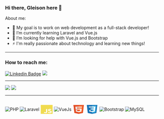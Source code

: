 ### Hi there, Gleison here 🤖
About me:
- 🔭 My goal is to work on web development as a full-stack developer!
- 🌱 I’m currently learning Laravel and Vue.js
- 🤔 I’m looking for help with Vue.js and Bootstrap
- ⚡ I'm really passionate about technology and learning new things!

---

### How to reach me:
[![Linkedin Badge](https://img.shields.io/badge/-Linkedin-blue?style=flat-square&logo=Linkedin&logoColor=white&link=https://www.linkedin.com/in/glucasmr/)](https://www.linkedin.com/in/glucasmr) 
<a href = "mailto:glucasmr@gmail.com"><img src="https://img.shields.io/badge/Gmail-D14836?style=for-the-badge&logo=gmail&logoColor=white" target="_blank" style="height:20px"></a>

---

<div>
  <img height="155em" src="https://github-readme-stats.vercel.app/api?username=glucasmr&show_icons=true&theme=chartreuse-dark&include_all_commits=true&count_private=true">
  <img height="155em" src="https://github-readme-stats.vercel.app/api/top-langs/?username=glucasmr&layout=compact&langs_count=7&theme=chartreuse-dark">
</div>

---

<div style="display: inline_block"><br>
  
  <img align="center" alt="PHP" height="36" width="48" src="https://cdn.jsdelivr.net/gh/devicons/devicon/icons/php/php-plain.svg">        
  <img align="center" height="30" width="40" alt="Laravel" src="https://cdn.jsdelivr.net/gh/devicons/devicon/icons/laravel/laravel-plain.svg">
  <img align="center" alt="Js" height="30" width="40" src="https://raw.githubusercontent.com/devicons/devicon/master/icons/javascript/javascript-plain.svg">
  <img align="center" alt="VueJs" height="30" width="40" src="https://cdn.jsdelivr.net/gh/devicons/devicon/icons/vuejs/vuejs-original.svg">
  <img align="center" alt="HTML" height="30" width="40" src="https://raw.githubusercontent.com/devicons/devicon/master/icons/html5/html5-original.svg">
  <img align="center" alt="CSS" height="30" width="40" src="https://raw.githubusercontent.com/devicons/devicon/master/icons/css3/css3-original.svg">
  <img align="center" alt="Bootstrap" height="30" width="40" src="https://cdn.jsdelivr.net/gh/devicons/devicon/icons/bootstrap/bootstrap-plain.svg">
  <img align="center" alt="MySQL" height="42" width="56" src="https://cdn.jsdelivr.net/gh/devicons/devicon/icons/mysql/mysql-original-wordmark.svg">
  
</div>

